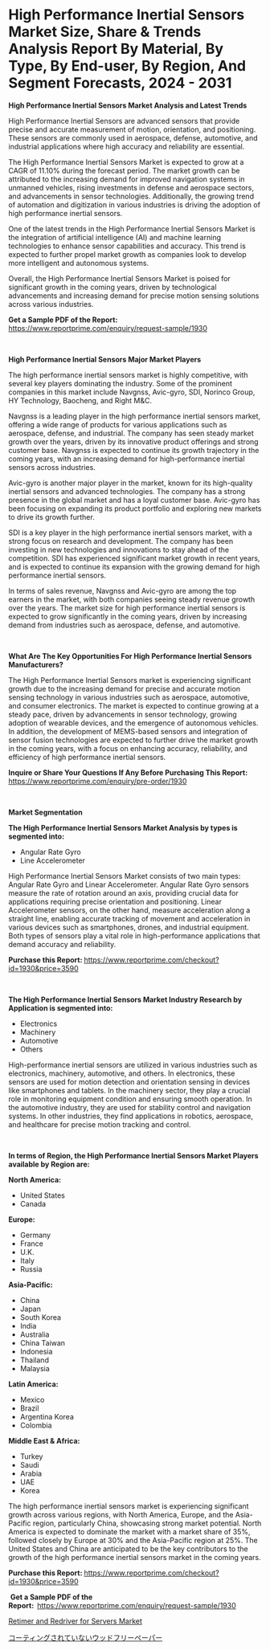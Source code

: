 <p><h1>High Performance Inertial Sensors Market Size, Share & Trends Analysis Report By Material, By Type, By End-user, By Region, And Segment Forecasts, 2024 - 2031</h1></p><p><strong>High Performance Inertial Sensors Market Analysis and Latest Trends</strong></p>
<p><p>High Performance Inertial Sensors are advanced sensors that provide precise and accurate measurement of motion, orientation, and positioning. These sensors are commonly used in aerospace, defense, automotive, and industrial applications where high accuracy and reliability are essential.</p><p>The High Performance Inertial Sensors Market is expected to grow at a CAGR of 11.10% during the forecast period. The market growth can be attributed to the increasing demand for improved navigation systems in unmanned vehicles, rising investments in defense and aerospace sectors, and advancements in sensor technologies. Additionally, the growing trend of automation and digitization in various industries is driving the adoption of high performance inertial sensors.</p><p>One of the latest trends in the High Performance Inertial Sensors Market is the integration of artificial intelligence (AI) and machine learning technologies to enhance sensor capabilities and accuracy. This trend is expected to further propel market growth as companies look to develop more intelligent and autonomous systems.</p><p>Overall, the High Performance Inertial Sensors Market is poised for significant growth in the coming years, driven by technological advancements and increasing demand for precise motion sensing solutions across various industries.</p></p>
<p><strong>Get a Sample PDF of the Report:&nbsp;</strong> <a href="https://www.reportprime.com/enquiry/request-sample/1930">https://www.reportprime.com/enquiry/request-sample/1930</a></p>
<p>&nbsp;</p>
<p><strong>High Performance Inertial Sensors Major Market Players</strong></p>
<p><p>The high performance inertial sensors market is highly competitive, with several key players dominating the industry. Some of the prominent companies in this market include Navgnss, Avic-gyro, SDI, Norinco Group, HY Technology, Baocheng, and Right M&C.</p><p>Navgnss is a leading player in the high performance inertial sensors market, offering a wide range of products for various applications such as aerospace, defense, and industrial. The company has seen steady market growth over the years, driven by its innovative product offerings and strong customer base. Navgnss is expected to continue its growth trajectory in the coming years, with an increasing demand for high-performance inertial sensors across industries.</p><p>Avic-gyro is another major player in the market, known for its high-quality inertial sensors and advanced technologies. The company has a strong presence in the global market and has a loyal customer base. Avic-gyro has been focusing on expanding its product portfolio and exploring new markets to drive its growth further.</p><p>SDI is a key player in the high performance inertial sensors market, with a strong focus on research and development. The company has been investing in new technologies and innovations to stay ahead of the competition. SDI has experienced significant market growth in recent years, and is expected to continue its expansion with the growing demand for high performance inertial sensors.</p><p>In terms of sales revenue, Navgnss and Avic-gyro are among the top earners in the market, with both companies seeing steady revenue growth over the years. The market size for high performance inertial sensors is expected to grow significantly in the coming years, driven by increasing demand from industries such as aerospace, defense, and automotive.</p></p>
<p>&nbsp;</p>
<p><strong>What Are The Key Opportunities For High Performance Inertial Sensors Manufacturers?</strong></p>
<p><p>The High Performance Inertial Sensors market is experiencing significant growth due to the increasing demand for precise and accurate motion sensing technology in various industries such as aerospace, automotive, and consumer electronics. The market is expected to continue growing at a steady pace, driven by advancements in sensor technology, growing adoption of wearable devices, and the emergence of autonomous vehicles. In addition, the development of MEMS-based sensors and integration of sensor fusion technologies are expected to further drive the market growth in the coming years, with a focus on enhancing accuracy, reliability, and efficiency of high performance inertial sensors.</p></p>
<p><strong>Inquire or Share Your Questions If Any Before Purchasing This Report:</strong> <a href="https://www.reportprime.com/enquiry/pre-order/1930">https://www.reportprime.com/enquiry/pre-order/1930</a></p>
<p>&nbsp;</p>
<p><strong>Market Segmentation</strong></p>
<p><strong>The High Performance Inertial Sensors Market Analysis by types is segmented into:</strong></p>
<p><ul><li>Angular Rate Gyro</li><li>Line Accelerometer</li></ul></p>
<p><p>High Performance Inertial Sensors Market consists of two main types: Angular Rate Gyro and Linear Accelerometer. Angular Rate Gyro sensors measure the rate of rotation around an axis, providing crucial data for applications requiring precise orientation and positioning. Linear Accelerometer sensors, on the other hand, measure acceleration along a straight line, enabling accurate tracking of movement and acceleration in various devices such as smartphones, drones, and industrial equipment. Both types of sensors play a vital role in high-performance applications that demand accuracy and reliability.</p></p>
<p><strong>Purchase this Report:&nbsp;</strong><a href="https://www.reportprime.com/checkout?id=1930&price=3590">https://www.reportprime.com/checkout?id=1930&price=3590</a></p>
<p>&nbsp;</p>
<p><strong>The High Performance Inertial Sensors Market Industry Research by Application is segmented into:</strong></p>
<p><ul><li>Electronics</li><li>Machinery</li><li>Automotive</li><li>Others</li></ul></p>
<p><p>High-performance inertial sensors are utilized in various industries such as electronics, machinery, automotive, and others. In electronics, these sensors are used for motion detection and orientation sensing in devices like smartphones and tablets. In the machinery sector, they play a crucial role in monitoring equipment condition and ensuring smooth operation. In the automotive industry, they are used for stability control and navigation systems. In other industries, they find applications in robotics, aerospace, and healthcare for precise motion tracking and control.</p></p>
<p>&nbsp;</p>
<p><strong>In terms of Region, the High Performance Inertial Sensors Market Players available by Region are:</strong></p>
<p>
    <p> <strong> North America: </strong>
        <ul>
            <li>United States</li>
            <li>Canada</li>
        </ul>
        </p> 
    <p> <strong> Europe: </strong>
        <ul>
            <li>Germany</li>
            <li>France</li>
            <li>U.K.</li>
            <li>Italy</li>
            <li>Russia</li>
        </ul>
        </p> 
    <p> <strong> Asia-Pacific: </strong>
        <ul>
            <li>China</li>
            <li>Japan</li>
            <li>South Korea</li>
            <li>India</li>
            <li>Australia</li>
            <li>China Taiwan</li>
            <li>Indonesia</li>
            <li>Thailand</li>
            <li>Malaysia</li>
        </ul>
        </p> 
    <p> <strong> Latin America: </strong>
        <ul>
            <li>Mexico</li>
            <li>Brazil</li>
            <li>Argentina Korea</li>
            <li>Colombia</li>
        </ul>
        </p> 
    <p> <strong> Middle East & Africa: </strong>
        <ul>
            <li>Turkey</li>
            <li>Saudi</li>
            <li>Arabia</li>
            <li>UAE</li>
            <li>Korea</li>
        </ul>
    </p>
    </p>
<p><p>The high performance inertial sensors market is experiencing significant growth across various regions, with North America, Europe, and the Asia-Pacific region, particularly China, showcasing strong market potential. North America is expected to dominate the market with a market share of 35%, followed closely by Europe at 30% and the Asia-Pacific region at 25%. The United States and China are anticipated to be the key contributors to the growth of the high performance inertial sensors market in the coming years.</p></p>
<p><strong>Purchase this Report: </strong><a href="https://www.reportprime.com/checkout?id=1930&price=3590">https://www.reportprime.com/checkout?id=1930&price=3590</a></p>
<p>&nbsp;<strong>Get a Sample PDF of the Report:&nbsp;&nbsp;</strong><a href="https://www.reportprime.com/enquiry/request-sample/1930">https://www.reportprime.com/enquiry/request-sample/1930</a></p>
<p><strong></strong></p>
<p><p><a href="https://github.com/okotobwrhuteie/Market-Research-Report-List-1/blob/main/retimer-and-redriver-for-servers-market.md">Retimer and Redriver for Servers Market</a></p><p><a href="https://github.com/Sophiaard2003/Market-Research-Report-List-1/blob/main/455956010729.md">コーティングされていないウッドフリーペーパー</a></p></p>